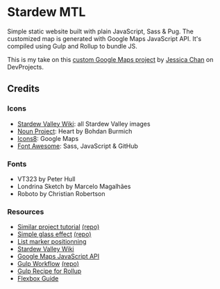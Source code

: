 # Stardew MTL

Simple static website built with plain JavaScript, Sass & Pug. The customized map is generated with Google Maps JavaScript API. It's compiled using Gulp and Rollup to bundle JS.

This is my take on this [custom Google Maps project](https://www.codementor.io/projects/web/build-a-custom-google-maps-theme-bf8levr6eg) by [Jessica Chan](https://coder-coder.com/) on DevProjects.


## Credits

### Icons
* [Stardew Valley Wiki](https://stardewvalleywiki.com): all Stardew Valley images
* [Noun Project](https://thenounproject.com): Heart by Bohdan Burmich
* [Icons8](https://icons8.com): Google Maps
* [Font Awesome](https://fontawesome.com): Sass, JavaScript & GitHub

### Fonts
* VT323 by Peter Hull
* Londrina Sketch by Marcelo Magalhães
* Roboto by Christian Robertson

### Resources
* [Similar project tutorial](https://www.youtube.com/watch?v=CdDXbvBFXLY) [(repo)](https://github.com/thecodercoder/super-mario-google-map)
* [Simple glass effect](https://www.youtube.com/watch?v=O7WbVj5apxU) [(repo)](https://github.com/developedbyed/glass-website)
* [List marker positionning](https://stackoverflow.com/questions/7775594/css-list-style-image-size)
* [Stardew Valley Wiki](https://stardewvalleywiki.com/)
* [Google Maps JavaScript API](https://developers.google.com/maps/documentation/javascript/)
* [Gulp Workflow](https://coder-coder.com/quick-guide-to-browsersync-gulp-4/) [(repo)](https://github.com/thecodercoder/gulp-browsersync)
* [Gulp Recipe for Rollup](https://github.com/gulpjs/gulp/blob/master/docs/recipes/rollup-with-rollup-stream.md)
* [Flexbox Guide](https://css-tricks.com/snippets/css/a-guide-to-flexbox/)
